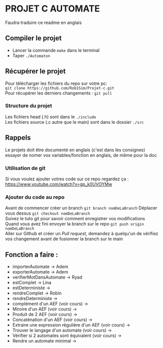 # PROJET C AUTOMATE
Faudra traduire ce readme en anglais
## Compiler le projet 
- Lancer la commande `make`  dans le terminal
- Taper `./Automaton`

## Récupérer le projet

Pour télécharger les fichiers du repo sur votre pc:  
`git clone https://github.com/Rob1Sim/Projet-c.git`  
Pour récupérer les derniers changements : `git pull`  
### Structure du projet
Les fichiers head (.h) sont dans le `./include`  
Les fichiers source (.c autre que le main) sont dans le dossier `./src`  

## Rappels  
Le projets doit être documenté en anglais (c'est dans les consignes) essayer de nomer vos variables/fonction en anglais, de même pour la doc  

### Utilisation de git
Si vous voulez ajouter votres code sur ce repo regardez ça : https://www.youtube.com/watch?v=gp_k0UVOYMw

### Ajouter du code au repo  
Avant de commencer créer un branch `git branch nomDeLaBranch`
Déplacer vous dessus `git checkout nomDeLaBranch`  
Suivez le tuto git pour savoir comment enregistrer vos modifications  
Quand vous avez fini envoyer la branch sur le repo `git push origin nomDeLaBranch`  
Aller sur Github et créer un *Pull request*, demandez à quelqu'un de vérifiez vos changement avant de fusionner la branch sur le main 

## Fonction a faire :
- importerAutomate -> Adem
- exporterAutomate -> Adem
- verifierMotDansAutomate -> Ryad
- estComplet -> Lina
- estDeterministe ->
- rendreComplet -> Robin
- rendreDeterministe ->
- complément d'un AEF (voir cours) ->
- Miroire d'un AEF (voir cours) ->
- Produit de 2 AEF (voir cours) ->
- Concaténation d'un AEF (voir cours) ->
- Extraire une expression régulière d'un AEF (voir cours) ->
- Trouver le langage d'un automate (voir cours) ->
- Vérifier si 2 automates sont équivalent (voir cours) ->
- Rendre un automate minimal ->